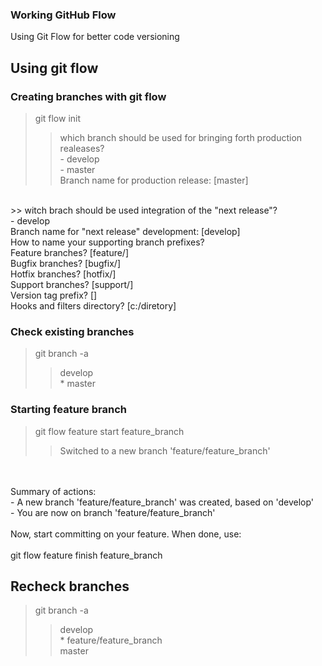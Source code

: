 [](public/git-release-branch.drawio.png)
### Working GitHub Flow 
Using Git Flow for better code versioning

## Using git flow

### Creating branches with git flow

> git flow init
>> which branch should be used for bringing forth production realeases?
<br/>    - develop
<br/>    - master
<br/> Branch name for production release: [master]
<br/>
>> witch brach should be used integration of the "next release"?
<br/>    - develop
<br/> Branch name for "next release" development: [develop]
<br/> How to name your supporting branch prefixes?
<br/> Feature branches? [feature/]
<br/> Bugfix branches? [bugfix/]
<br/> Hotfix branches? [hotfix/]
<br/> Support branches? [support/]
<br/> Version tag prefix? []
<br/> Hooks and filters directory? [c:/diretory]

### Check existing branches

> git branch -a
>> develop
<br/> * master

### Starting feature branch

> git flow feature start feature_branch
>> Switched to a new branch 'feature/feature_branch'
<br/>
<br/> Summary of actions:
<br/> - A new branch 'feature/feature_branch' was created, based on 'develop'
<br/> - You are now on branch 'feature/feature_branch'
<br/>
<br/> Now, start committing on your feature. When done, use:
<br/>
<br/>git flow feature finish feature_branch

## Recheck branches

> git branch -a
>> develop
<br/>* feature/feature_branch
<br/> master